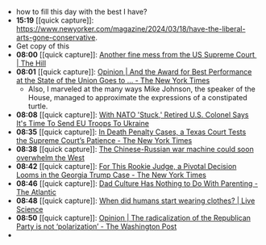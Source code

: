- how to fill this day with the best I have?
- **15:19** [[quick capture]]:  https://www.newyorker.com/magazine/2024/03/18/have-the-liberal-arts-gone-conservative.
- Get copy of this
- **08:00** [[quick capture]]:  [Another fine mess from the US Supreme Court  | The Hill](https://thehill.com/opinion/judiciary/4520065-another-fine-mess-from-the-us-supreme-court/)
- **08:01** [[quick capture]]:  [Opinion | And the Award for Best Performance at the State of the Union Goes to … - The New York Times](https://www.nytimes.com/2024/03/11/opinion/biden-trump-state-union.html)
	- Also, I marveled at the many ways Mike Johnson, the speaker of the House, managed to approximate the expressions of a constipated turtle.
- **08:08** [[quick capture]]:  [With NATO 'Stuck,' Retired U.S. Colonel Says It's Time To Send EU Troops To Ukraine](https://www.rferl.org/a/interview-us-colonel-crowther-nato-troops-ukraine/32855871.html)
- **08:35** [[quick capture]]:  [In Death Penalty Cases, a Texas Court Tests the Supreme Court’s Patience - The New York Times](https://www.nytimes.com/2024/03/11/us/supreme-court-texas-death-penalty.html)
- **08:38** [[quick capture]]:  [The Chinese-Russian war machine could soon overwhelm the West](https://www.telegraph.co.uk/news/2024/03/10/russia-ukraine-china-sanctions-economy/)
- **08:42** [[quick capture]]:  [For This Rookie Judge, a Pivotal Decision Looms in the Georgia Trump Case - The New York Times](https://www.nytimes.com/2024/03/11/us/scott-mcafee-willis-trump-georgia-trial.html)
- **08:46** [[quick capture]]:  [Dad Culture Has Nothing to Do With Parenting - The Atlantic](https://www.theatlantic.com/family/archive/2024/03/dad-stereotypes-caregiving/677639/)
- **08:48** [[quick capture]]:  [When did humans start wearing clothes? | Live Science](https://www.livescience.com/archaeology/when-did-humans-start-wearing-clothes)
- **08:50** [[quick capture]]:  [Opinion | The radicalization of the Republican Party is not ‘polarization’ - The Washington Post](https://www.washingtonpost.com/opinions/2024/03/10/republican-party-radical-trump-polarization/)
-